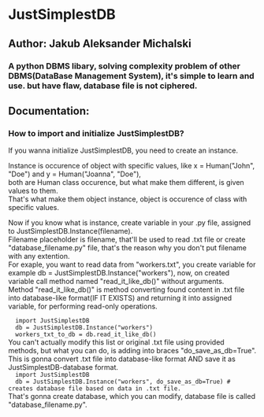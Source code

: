 <h1>JustSimplestDB</h1>
<h2>Author: Jakub Aleksander Michalski</h2>
<h3>A python DBMS libary, solving complexity problem of other DBMS(DataBase Management System), it's simple to learn and use. but have flaw, database file is not ciphered.</h3>
<h2>Documentation:</h2>
<h3>How to import and initialize JustSimplestDB?</h3>
<p>If you wanna initialize JustSimplestDB, you need to create an instance.</p>
<p>Instance is occurence of object with specific values, like x = Human("John", "Doe") and y = Human("Joanna", "Doe"), <br>
  both are Human class occurence, but what make them different, is given values to them.<br>
  That's what make them object instance, object is occurence of class with specific values.</p>
<p>Now if you know what is instance, create variable in your .py file, assigned to JustSimplestDB.Instance(filename).<br>
Filename placeholder is filename, that'll be used to read .txt file or create "database_filename.py" file, that's the reason why you don't put filename with any extention.<br>
For exaple, you want to read data from "workers.txt", you create variable for example db = JustSimplestDB.Instance("workers"), now, on created variable call method named "read_it_like_db()" without arguments.<br>
Method "read_it_like_db()" is method converting found content in .txt file into database-like format(IF IT EXISTS) and returning it into assigned variable, for performing read-only operations.<br>
<code>
  import JustSimplestDB
  db = JustSimplestDB.Instance("workers")
  workers_txt_to_db = db.read_it_like_db()
</code>
You can't actually modify this list or original .txt file using provided methods, but what you can do, is adding into braces "do_save_as_db=True".<br>
This is gonna convert .txt file into database-like format AND save it as JustSimplestDB-database format.
<code>
  import JustSimplestDB
  db = JustSimplestDB.Instance("workers", do_save_as_db=True) # creates database file based on data in .txt file.
</code>
That's gonna create database, which you can modify, database file is called "database_filename.py".
</p>
